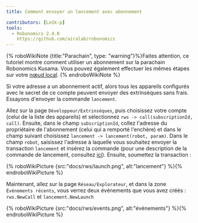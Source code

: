 ```yaml
---
title: Comment envoyer un lancement avec abonnement

contributors: [LoSk-p]
tools:
  - Robonomics 2.4.0
    https://github.com/airalab/robonomics
---
```


{% roboWikiNote {title:"Parachain", type: "warning"}%}Faites attention, ce tutoriel montre comment utiliser un abonnement sur la parachain Robonomics Kusama. Vous pouvez également effectuer les mêmes étapes sur votre [nœud local](/docs/run-dev-node). {% endroboWikiNote %}


Si votre adresse a un abonnement actif, alors tous les appareils configurés avec le secret de ce compte peuvent envoyer des extrinsèques sans frais.
Essayons d'envoyer la commande `lancement`.

Allez sur la page `Développeur/Extrinsèques`, puis choisissez votre compte (celui de la liste des appareils) et sélectionnez `rws -> call(subscriptionId, call)`.
Ensuite, dans le champ `subscriptionId`, collez l'adresse du propriétaire de l'abonnement (celui qui a remporté l'enchère) et dans le champ suivant
choisissez `lancement -> lancement(robot, param)`. Dans le champ `robot`, saisissez l'adresse à laquelle vous souhaitez envoyer la transaction `lancement`
et insérez la commande (pour une description de la commande de lancement, consultez [ici](/docs/launch)). Ensuite, soumettez la transaction :

{% roboWikiPicture {src:"docs/rws/launch.png", alt:"lancement"} %}{% endroboWikiPicture %}


Maintenant, allez sur la page `Réseau/Explorateur`, et dans la zone `Événements récents`, vous verrez deux événements que vous avez créés : `rws.NewCall` et `lancement.NewLaunch`

{% roboWikiPicture {src:"docs/rws/events.png", alt:"événements"} %}{% endroboWikiPicture %}